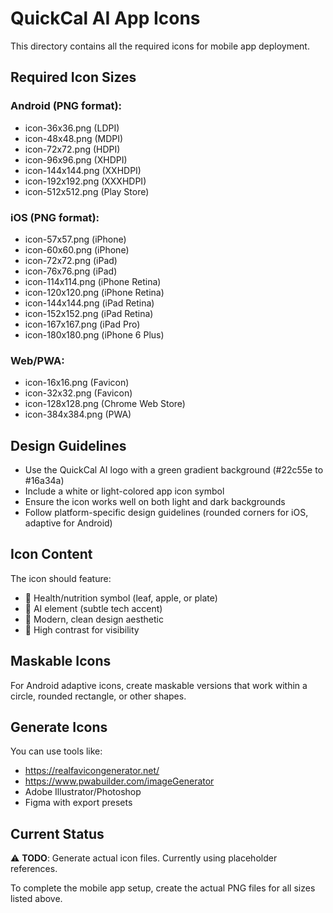 # QuickCal AI App Icons

This directory contains all the required icons for mobile app deployment.

## Required Icon Sizes

### Android (PNG format):

- icon-36x36.png (LDPI)
- icon-48x48.png (MDPI)
- icon-72x72.png (HDPI)
- icon-96x96.png (XHDPI)
- icon-144x144.png (XXHDPI)
- icon-192x192.png (XXXHDPI)
- icon-512x512.png (Play Store)

### iOS (PNG format):

- icon-57x57.png (iPhone)
- icon-60x60.png (iPhone)
- icon-72x72.png (iPad)
- icon-76x76.png (iPad)
- icon-114x114.png (iPhone Retina)
- icon-120x120.png (iPhone Retina)
- icon-144x144.png (iPad Retina)
- icon-152x152.png (iPad Retina)
- icon-167x167.png (iPad Pro)
- icon-180x180.png (iPhone 6 Plus)

### Web/PWA:

- icon-16x16.png (Favicon)
- icon-32x32.png (Favicon)
- icon-128x128.png (Chrome Web Store)
- icon-384x384.png (PWA)

## Design Guidelines

- Use the QuickCal AI logo with a green gradient background (#22c55e to #16a34a)
- Include a white or light-colored app icon symbol
- Ensure the icon works well on both light and dark backgrounds
- Follow platform-specific design guidelines (rounded corners for iOS, adaptive for Android)

## Icon Content

The icon should feature:

- 🍃 Health/nutrition symbol (leaf, apple, or plate)
- 🤖 AI element (subtle tech accent)
- 📱 Modern, clean design aesthetic
- 🎯 High contrast for visibility

## Maskable Icons

For Android adaptive icons, create maskable versions that work within a circle, rounded rectangle, or other shapes.

## Generate Icons

You can use tools like:

- https://realfavicongenerator.net/
- https://www.pwabuilder.com/imageGenerator
- Adobe Illustrator/Photoshop
- Figma with export presets

## Current Status

⚠️ **TODO**: Generate actual icon files. Currently using placeholder references.

To complete the mobile app setup, create the actual PNG files for all sizes listed above.
